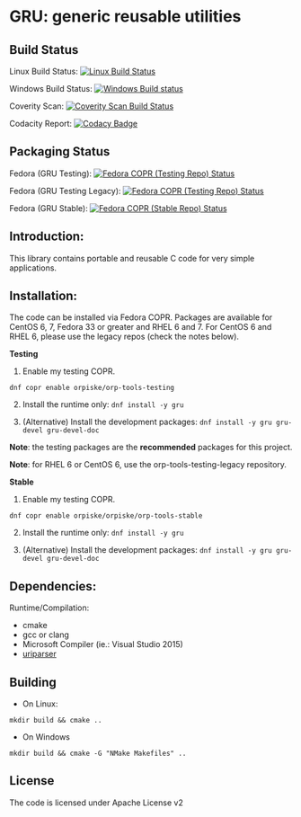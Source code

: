 GRU: generic reusable utilities
============

Build Status
----
Linux Build Status: [![Linux Build Status](https://travis-ci.org/orpiske/gru.svg?branch=master)](https://travis-ci.org/orpiske/gru)

Windows Build Status: [![Windows Build status](https://ci.appveyor.com/api/projects/status/18qfc92iatymg9aw?svg=true)](https://ci.appveyor.com/project/orpiske/gru)

Coverity Scan: [![Coverity Scan Build Status](https://scan.coverity.com/projects/10838/badge.svg)](https://scan.coverity.com/projects/orpiske-gru)

Codacity Report: [![Codacy Badge](https://api.codacy.com/project/badge/Grade/0b78101608f744dba5e561423bd32748)](https://www.codacy.com/app/orpiske/gru?utm_source=github.com&amp;utm_medium=referral&amp;utm_content=orpiske/gru&amp;utm_campaign=Badge_Grade)

Packaging Status
----
Fedora (GRU Testing): [![Fedora COPR (Testing Repo) Status](https://copr.fedorainfracloud.org/coprs/orpiske/orp-tools-testing/package/gru/status_image/last_build.png)](https://copr.fedorainfracloud.org/coprs/orpiske/orp-tools-testing/package/gru/)

Fedora (GRU Testing Legacy): [![Fedora COPR (Testing Repo) Status](https://copr.fedorainfracloud.org/coprs/orpiske/orp-tools-testing-legacy/package/gru/status_image/last_build.png)](https://copr.fedorainfracloud.org/coprs/orpiske/orp-tools-testing-legacy/package/gru/)

Fedora (GRU Stable): [![Fedora COPR (Stable Repo) Status](https://copr.fedorainfracloud.org/coprs/orpiske/orp-tools-stable/package/gru/status_image/last_build.png)](https://copr.fedorainfracloud.org/coprs/orpiske/orp-tools-stable/package/gru/)


Introduction:
----

This library contains portable and reusable C code for very simple applications.

Installation:
----

The code can be installed via Fedora COPR. Packages are available for CentOS 6, 7, Fedora 33 
or greater and RHEL 6 and 7. For CentOS 6 and RHEL 6, please use the legacy repos (check the notes below). 

**Testing**

1. Enable my testing COPR.

```dnf copr enable orpiske/orp-tools-testing```

2. Install the runtime only:
```dnf install -y gru```

3. (Alternative) Install the development packages: 
```dnf install -y gru gru-devel gru-devel-doc```

**Note**: the testing packages are the **recommended** packages for this project.

**Note**: for RHEL 6 or CentOS 6, use the orp-tools-testing-legacy repository.

**Stable**

1. Enable my testing COPR.

```dnf copr enable orpiske/orpiske/orp-tools-stable ```

2. Install the runtime only:
```dnf install -y gru```

3. (Alternative) Install the development packages: 
```dnf install -y gru gru-devel gru-devel-doc```


Dependencies:
----

Runtime/Compilation:
* cmake
* gcc or clang
* Microsoft Compiler (ie.: Visual Studio 2015)
* [uriparser](http://uriparser.sourceforge.net/)

Building
----

- On Linux:
```
mkdir build && cmake ..
```

- On Windows
```
mkdir build && cmake -G "NMake Makefiles" ..
```


License
----

The code is licensed under Apache License v2
